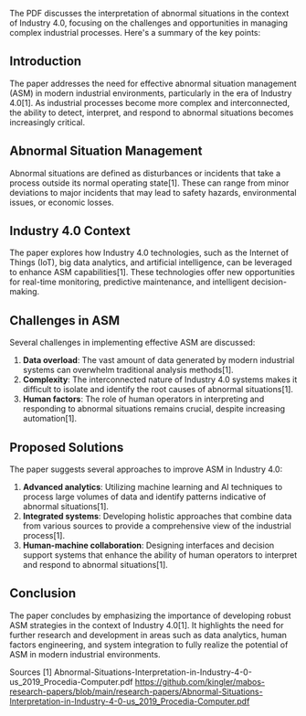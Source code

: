 The PDF discusses the interpretation of abnormal situations in the context of Industry 4.0, focusing on the challenges and opportunities in managing complex industrial processes. Here's a summary of the key points:

## Introduction
The paper addresses the need for effective abnormal situation management (ASM) in modern industrial environments, particularly in the era of Industry 4.0[1]. As industrial processes become more complex and interconnected, the ability to detect, interpret, and respond to abnormal situations becomes increasingly critical.

## Abnormal Situation Management
Abnormal situations are defined as disturbances or incidents that take a process outside its normal operating state[1]. These can range from minor deviations to major incidents that may lead to safety hazards, environmental issues, or economic losses.

## Industry 4.0 Context
The paper explores how Industry 4.0 technologies, such as the Internet of Things (IoT), big data analytics, and artificial intelligence, can be leveraged to enhance ASM capabilities[1]. These technologies offer new opportunities for real-time monitoring, predictive maintenance, and intelligent decision-making.

## Challenges in ASM
Several challenges in implementing effective ASM are discussed:

1. **Data overload**: The vast amount of data generated by modern industrial systems can overwhelm traditional analysis methods[1].
2. **Complexity**: The interconnected nature of Industry 4.0 systems makes it difficult to isolate and identify the root causes of abnormal situations[1].
3. **Human factors**: The role of human operators in interpreting and responding to abnormal situations remains crucial, despite increasing automation[1].

## Proposed Solutions
The paper suggests several approaches to improve ASM in Industry 4.0:

1. **Advanced analytics**: Utilizing machine learning and AI techniques to process large volumes of data and identify patterns indicative of abnormal situations[1].
2. **Integrated systems**: Developing holistic approaches that combine data from various sources to provide a comprehensive view of the industrial process[1].
3. **Human-machine collaboration**: Designing interfaces and decision support systems that enhance the ability of human operators to interpret and respond to abnormal situations[1].

## Conclusion
The paper concludes by emphasizing the importance of developing robust ASM strategies in the context of Industry 4.0[1]. It highlights the need for further research and development in areas such as data analytics, human factors engineering, and system integration to fully realize the potential of ASM in modern industrial environments.

Sources
[1] Abnormal-Situations-Interpretation-in-Industry-4-0-us_2019_Procedia-Computer.pdf https://github.com/kingler/mabos-research-papers/blob/main/research-papers/Abnormal-Situations-Interpretation-in-Industry-4-0-us_2019_Procedia-Computer.pdf
